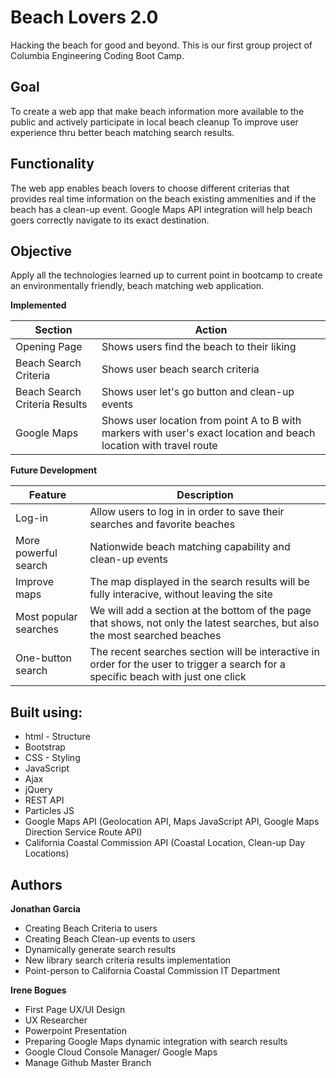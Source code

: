 # Beach Lovers 2.0
Hacking the beach for good and beyond. This is our first group project of Columbia Engineering Coding Boot Camp.

## Goal
To create a web app that make beach information more available to the public and actively participate in local beach cleanup To improve user experience thru better beach matching search results.

## Functionality
The web app enables beach lovers to choose different criterias that provides real time information on the beach existing ammenities and if the beach has a clean-up event. Google Maps API integration will help beach goers correctly navigate to its exact destination.

## Objective
Apply all the technologies learned up to current point in bootcamp to create an environmentally friendly, beach matching  web application.

**Implemented**

| Section              |  Action                                                  |
| ---------------------|----------------------------------------------------------|
| Opening Page         |  Shows users find the beach to their liking              |
| Beach Search Criteria|  Shows user beach search criteria                        |
| Beach Search Criteria Results |  Shows user let's go button and clean-up events |
| Google Maps          |  Shows user location from point A to B with markers with user's exact location and beach location with travel route |

**Future Development**

| Feature               |  Description                                                                |
| ----------------------|-----------------------------------------------------------------------------|
| Log-in                |  Allow users to log in in order to save their searches and favorite beaches |
| More powerful search  |  Nationwide beach matching capability and clean-up events                   |
| Improve maps          |  The map displayed in the search results will be fully interacive, without leaving the site |
| Most popular searches |  We will add a section at the bottom of the page that shows, not only the latest searches, but also the most searched beaches |
| One-button search     |  The recent searches section will be interactive in order for the user to trigger a search for a   specific beach with just one click |

## Built using:
* html - Structure
* Bootstrap
* CSS - Styling
* JavaScript
* Ajax
* jQuery
* REST API
* Particles JS
* Google Maps API (Geolocation API, Maps JavaScript API, Google Maps Direction Service Route API)  
* California Coastal Commission API (Coastal Location, Clean-up Day Locations)

## Authors

**Jonathan Garcia** 
* Creating Beach Criteria to users
* Creating Beach Clean-up events to users
* Dynamically generate search results
* New library search criteria results implementation
* Point-person to California Coastal Commission IT Department
 
**Irene Bogues** 
* First Page UX/UI Design
* UX Researcher
* Powerpoint Presentation
* Preparing Google Maps dynamic integration with search results
* Google Cloud Console Manager/ Google Maps
* Manage Github Master Branch

